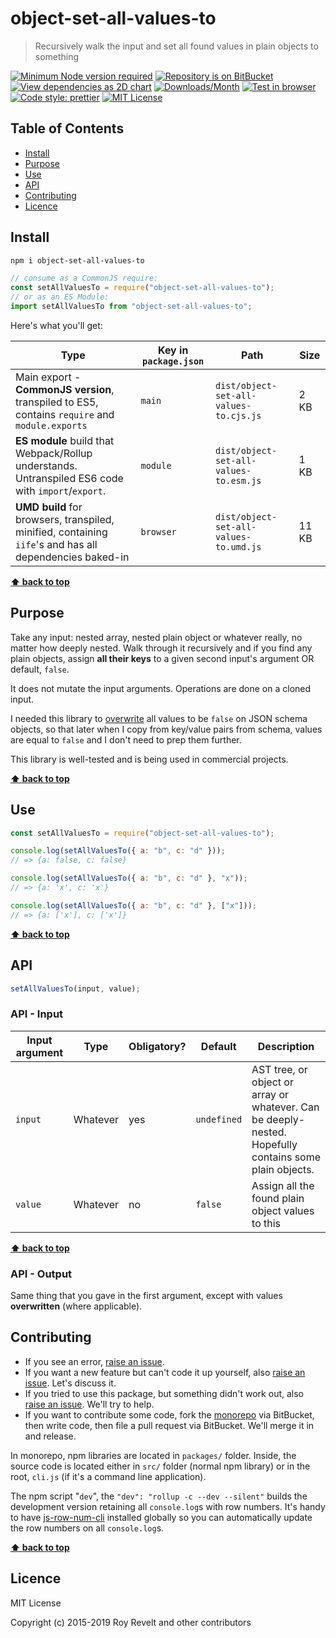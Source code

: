 # object-set-all-values-to

> Recursively walk the input and set all found values in plain objects to something

[![Minimum Node version required][node-img]][node-url]
[![Repository is on BitBucket][bitbucket-img]][bitbucket-url]
[![View dependencies as 2D chart][deps2d-img]][deps2d-url]
[![Downloads/Month][downloads-img]][downloads-url]
[![Test in browser][runkit-img]][runkit-url]
[![Code style: prettier][prettier-img]][prettier-url]
[![MIT License][license-img]][license-url]

## Table of Contents

- [Install](#markdown-header-install)
- [Purpose](#markdown-header-purpose)
- [Use](#markdown-header-use)
- [API](#markdown-header-api)
- [Contributing](#markdown-header-contributing)
- [Licence](#markdown-header-licence)

## Install

```sh
npm i object-set-all-values-to
```

```js
// consume as a CommonJS require:
const setAllValuesTo = require("object-set-all-values-to");
// or as an ES Module:
import setAllValuesTo from "object-set-all-values-to";
```

Here's what you'll get:

| Type                                                                                                    | Key in `package.json` | Path                                   | Size  |
| ------------------------------------------------------------------------------------------------------- | --------------------- | -------------------------------------- | ----- |
| Main export - **CommonJS version**, transpiled to ES5, contains `require` and `module.exports`          | `main`                | `dist/object-set-all-values-to.cjs.js` | 2 KB  |
| **ES module** build that Webpack/Rollup understands. Untranspiled ES6 code with `import`/`export`.      | `module`              | `dist/object-set-all-values-to.esm.js` | 1 KB  |
| **UMD build** for browsers, transpiled, minified, containing `iife`'s and has all dependencies baked-in | `browser`             | `dist/object-set-all-values-to.umd.js` | 11 KB |

**[⬆ back to top](#markdown-header-object-set-all-values-to)**

## Purpose

Take any input: nested array, nested plain object or whatever really, no matter how deeply nested. Walk through it recursively and if you find any plain objects, assign **all their keys** to a given second input's argument OR default, `false`.

It does not mutate the input arguments. Operations are done on a cloned input.

I needed this library to [overwrite](https://bitbucket.org/codsen/json-comb-core) all values to be `false` on JSON schema objects, so that later when I copy from key/value pairs from schema, values are equal to `false` and I don't need to prep them further.

This library is well-tested and is being used in commercial projects.

**[⬆ back to top](#markdown-header-object-set-all-values-to)**

## Use

```js
const setAllValuesTo = require("object-set-all-values-to");

console.log(setAllValuesTo({ a: "b", c: "d" }));
// => {a: false, c: false}

console.log(setAllValuesTo({ a: "b", c: "d" }, "x"));
// => {a: 'x', c: 'x'}

console.log(setAllValuesTo({ a: "b", c: "d" }, ["x"]));
// => {a: ['x'], c: ['x']}
```

**[⬆ back to top](#markdown-header-object-set-all-values-to)**

## API

```js
setAllValuesTo(input, value);
```

### API - Input

| Input argument | Type     | Obligatory? | Default     | Description                                                                                            |
| -------------- | -------- | ----------- | ----------- | ------------------------------------------------------------------------------------------------------ |
| `input`        | Whatever | yes         | `undefined` | AST tree, or object or array or whatever. Can be deeply-nested. Hopefully contains some plain objects. |
| `value`        | Whatever | no          | `false`     | Assign all the found plain object values to this                                                       |

**[⬆ back to top](#markdown-header-object-set-all-values-to)**

### API - Output

Same thing that you gave in the first argument, except with values **overwritten** (where applicable).

## Contributing

- If you see an error, [raise an issue](https://bitbucket.org/codsen/codsen/issues/new?title=object-set-all-values-to%20package%20-%20put%20title%20here).
- If you want a new feature but can't code it up yourself, also [raise an issue](https://bitbucket.org/codsen/codsen/issues/new?title=object-set-all-values-to%20package%20-%20put%20title%20here). Let's discuss it.
- If you tried to use this package, but something didn't work out, also [raise an issue](https://bitbucket.org/codsen/codsen/issues/new?title=object-set-all-values-to%20package%20-%20put%20title%20here). We'll try to help.
- If you want to contribute some code, fork the [monorepo](https://bitbucket.org/codsen/codsen/src/) via BitBucket, then write code, then file a pull request via BitBucket. We'll merge it in and release.

In monorepo, npm libraries are located in `packages/` folder. Inside, the source code is located either in `src/` folder (normal npm library) or in the root, `cli.js` (if it's a command line application).

The npm script "`dev`", the `"dev": "rollup -c --dev --silent"` builds the development version retaining all `console.log`s with row numbers. It's handy to have [js-row-num-cli](https://www.npmjs.com/package/js-row-num-cli) installed globally so you can automatically update the row numbers on all `console.log`s.

**[⬆ back to top](#markdown-header-object-set-all-values-to)**

## Licence

MIT License

Copyright (c) 2015-2019 Roy Revelt and other contributors

[node-img]: https://img.shields.io/node/v/object-set-all-values-to.svg?style=flat-square&label=works%20on%20node
[node-url]: https://www.npmjs.com/package/object-set-all-values-to
[bitbucket-img]: https://img.shields.io/badge/repo-on%20BitBucket-brightgreen.svg?style=flat-square
[bitbucket-url]: https://bitbucket.org/codsen/codsen/src/master/packages/object-set-all-values-to
[deps2d-img]: https://img.shields.io/badge/deps%20in%202D-see_here-08f0fd.svg?style=flat-square
[deps2d-url]: http://npm.anvaka.com/#/view/2d/object-set-all-values-to
[downloads-img]: https://img.shields.io/npm/dm/object-set-all-values-to.svg?style=flat-square
[downloads-url]: https://npmcharts.com/compare/object-set-all-values-to
[runkit-img]: https://img.shields.io/badge/runkit-test_in_browser-a853ff.svg?style=flat-square
[runkit-url]: https://npm.runkit.com/object-set-all-values-to
[prettier-img]: https://img.shields.io/badge/code_style-prettier-ff69b4.svg?style=flat-square
[prettier-url]: https://prettier.io
[license-img]: https://img.shields.io/badge/licence-MIT-51c838.svg?style=flat-square
[license-url]: https://bitbucket.org/codsen/codsen/src/master/packages/object-set-all-values-to
